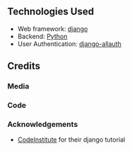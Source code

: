 ## Technologies Used

- Web framework: [django](https://www.djangoproject.com/)
- Backend: [Python](https://www.python.org/)
- User Authentication: [django-allauth](https://docs.allauth.org/en/latest/)

## Credits

### Media

### Code

### Acknowledgements

- [CodeInstitute](https://codeinstitute.net/) for their django tutorial
